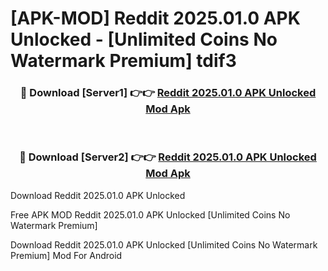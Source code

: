# [APK-MOD] Reddit 2025.01.0 APK Unlocked - [Unlimited Coins No Watermark Premium] tdif3



<div align="center">
<h3>🔴 Download [Server1] 👉👉 <a href="https://momento.my/?title=Reddit_2025.01.0_APK_Unlocked">Reddit 2025.01.0 APK Unlocked Mod Apk</a></h3><br>

<h3>🔴 Download [Server2] 👉👉 <a href="https://momento.my/?title=Reddit_2025.01.0_APK_Unlocked">Reddit 2025.01.0 APK Unlocked Mod Apk</a></h3>
</div>



Download Reddit 2025.01.0 APK Unlocked 

Free APK MOD Reddit 2025.01.0 APK Unlocked [Unlimited Coins No Watermark Premium]

Download Reddit 2025.01.0 APK Unlocked [Unlimited Coins No Watermark Premium] Mod For Android
